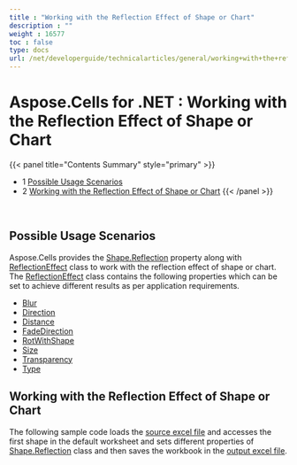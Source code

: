 ```yaml
---
title : "Working with the Reflection Effect of Shape or Chart" 
description : "" 
weight : 16577 
toc : false
type: docs
url: /net/developerguide/technicalarticles/general/working+with+the+reflection+effect+of+shape+or+chart/
---
```


# Aspose.Cells for .NET : Working with the Reflection Effect of Shape or Chart


{{< panel title="Contents Summary" style="primary" >}}
*   1 [Possible Usage Scenarios](#possible-usage-scenarios)
*   2 [Working with the Reflection Effect of Shape or Chart](#working-with-the-reflection-effect-of-shape-or-chart)
{{< /panel >}}
 

 

## Possible Usage Scenarios

Aspose.Cells provides the [Shape.Reflection](https://apireference.aspose.com/net/cells/aspose.cells.drawing/shape/properties/reflection) property along with [ReflectionEffect](https://apireference.aspose.com/net/cells/aspose.cells.drawing/reflectioneffect) class to work with the reflection effect of shape or chart. The [ReflectionEffect](https://apireference.aspose.com/net/cells/aspose.cells.drawing/reflectioneffect) class contains the following properties which can be set to achieve different results as per application requirements.

*   [Blur](https://apireference.aspose.com/net/cells/aspose.cells.drawing/reflectioneffect/properties/blur)
*   [Direction](https://apireference.aspose.com/net/cells/aspose.cells.drawing/reflectioneffect/properties/direction)
*   [Distance](https://apireference.aspose.com/net/cells/aspose.cells.drawing/reflectioneffect/properties/distance)
*   [FadeDirection](https://apireference.aspose.com/net/cells/aspose.cells.drawing/reflectioneffect/properties/fadedirection)
*   [RotWithShape](https://apireference.aspose.com/net/cells/aspose.cells.drawing/reflectioneffect/properties/rotwithshape)
*   [Size](https://apireference.aspose.com/net/cells/aspose.cells.drawing/reflectioneffect/properties/size)
*   [Transparency](https://apireference.aspose.com/net/cells/aspose.cells.drawing/reflectioneffect/properties/transparency)
*   [Type](https://apireference.aspose.com/net/cells/aspose.cells.drawing/reflectioneffect/properties/type)

## Working with the Reflection Effect of Shape or Chart

The following sample code loads the [source excel file](https://docs2.aspose.com/cells/net/attachments/5013635/5115424.xlsx) and accesses the first shape in the default worksheet and sets different properties of [Shape.Reflection](https://apireference.aspose.com/net/cells/aspose.cells.drawing/shape/properties/reflection) class and then saves the workbook in the [output excel file](https://docs2.aspose.com/cells/net/attachments/5013635/5115423.xlsx).

